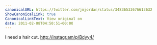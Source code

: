 ```yaml
---
canonicalURL: https://twitter.com/jmjordan/status/34836533676613632
ShowCanonicalLink: true
CanonicalLinkText: View original on
date: 2011-02-08T04:50:51+00:00
---
```

I need a hair cut. http://instagr.am/p/Bdyy4/
